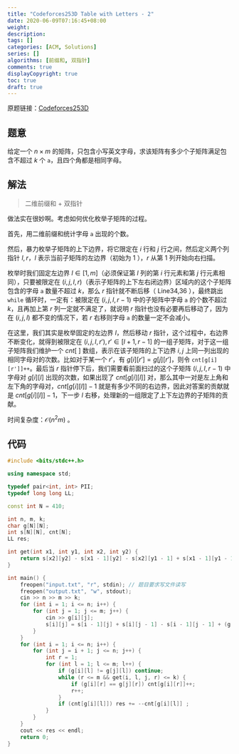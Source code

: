 ```yaml
---
title: "Codeforces253D Table with Letters - 2"
date: 2020-06-09T07:16:45+08:00
weight: 
description:
tags: []
categories: [ACM, Solutions]
series: []
algorithms: [前缀和, 双指针]
comments: true
displayCopyright: true
toc: true
draft: true
---
```


原题链接：[Codeforces253D](https://codeforces.com/problemset/problem/253/D)

<!--more-->

## 题意

给定一个 $n \times m$ 的矩阵，只包含小写英文字母，求该矩阵有多少个子矩阵满足包含不超过 $k$ 个 `a`，且四个角都是相同字母。

## 解法

> 二维前缀和 + 双指针

做法实在很妙啊。考虑如何优化枚举子矩阵的过程。

首先，用二维前缀和统计字母 `a` 出现的个数。

然后，暴力枚举子矩阵的上下边界，将它限定在 $i$ 行和 $j$ 行之间，然后定义两个列指针 $l,r$，$l$ 表示当前子矩阵的左边界（初始为 $1$ ），$r$ 从第 $1$ 列开始向右扫描。

枚举时我们固定左边界 $l\in [1,m]$（必须保证第 $l$ 列的第 $i$ 行元素和第 $j$ 行元素相同），只要被限定在 $(i,j,l,r)$（表示子矩阵的上下左右闭边界）区域内的这个子矩阵包含的字母 `a` 数量不超过 $k$，那么 $r$ 指针就不断后移（ $\text{Line34,36}$ ），最终跳出 `while` 循环时，一定有：被限定在 $(i,j,l,r-1)$ 中的子矩阵中字母 `a` 的个数不超过 $k$，且再加上第 $r$ 列一定就不满足了，就说明 $r$ 指针也没有必要再后移动了，因为在 $(i,j,l)$ 都不变的情况下，若 $r$ 右移则字母 `a` 的数量一定不会减小。

在这里，我们其实是枚举固定的左边界 $l$，然后移动 $r$ 指针，这个过程中，右边界不断变化，就得到被限定在 $(i,j,l,r'), r'\in[l+1,r-1]$ 的一组子矩阵，对于这一组子矩阵我们维护一个 $cnt[\ ]$ 数组，表示在该子矩阵的上下边界 $i,j$ 上同一列出现的相同字母对的次数。比如对于某一个 $r'$，有 $g[i][r']=g[j][r']$，则令 `cnt[g[i][r']]++`。最后当 $r$ 指针停下后，我们需要看前面扫过的这个子矩阵 $(i,j,l,r-1)$ 中字母对 $g[i][l]$ 出现的次数，如果出现了 $cnt[g[i][l]]$ 对，那么其中一对是左上角和左下角的字母对，$cnt[g[i][l]]-1$ 就是有多少不同的右边界，因此对答案的贡献就是 $cnt[g[i][l]]-1$，下一步 $l$ 右移，处理新的一组限定了上下左边界的子矩阵的贡献。

时间复杂度：$\mathcal{O}(n^2m)$ 。



## 代码

```cpp
#include <bits/stdc++.h>

using namespace std;

typedef pair<int, int> PII;
typedef long long LL;

const int N = 410;

int n, m, k;
char g[N][N];
int s[N][N], cnt[N];
LL res;

int get(int x1, int y1, int x2, int y2) {
    return s[x2][y2] - s[x1 - 1][y2] - s[x2][y1 - 1] + s[x1 - 1][y1 - 1];
}

int main() {
    freopen("input.txt", "r", stdin); // 题目要求写文件读写
    freopen("output.txt", "w", stdout);
    cin >> n >> m >> k;
    for (int i = 1; i <= n; i++) {
        for (int j = 1; j <= m; j++) {
            cin >> g[i][j];
            s[i][j] = s[i - 1][j] + s[i][j - 1] - s[i - 1][j - 1] + (g[i][j] == 'a');
        }
    }
    for (int i = 1; i <= n; i++) {
        for (int j = i + 1; j <= n; j++) {
            int r = 1;
            for (int l = 1; l <= m; l++) {
                if (g[i][l] != g[j][l]) continue;
                while (r <= m && get(i, l, j, r) <= k) {
                    if (g[i][r] == g[j][r]) cnt[g[i][r]]++;
                    r++;
                }
                if (cnt[g[i][l]]) res += --cnt[g[i][l]] ;
            }
        }
    }
    cout << res << endl;
    return 0;
}
```
